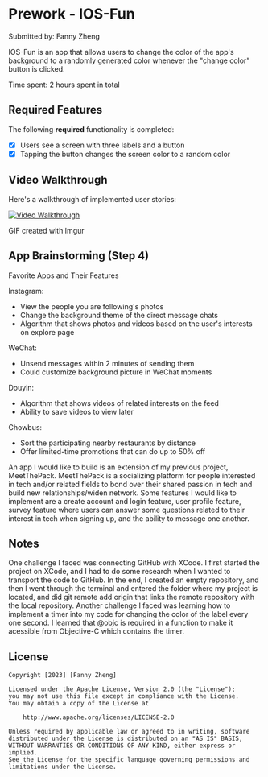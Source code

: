 # Prework - IOS-Fun

Submitted by: Fanny Zheng

IOS-Fun is an app that allows users to change the color of the app's background to a randomly generated color whenever the "change color" button is clicked.

Time spent: 2 hours spent in total

## Required Features

The following **required** functionality is completed:

- [X] Users see a screen with three labels and a button
- [X] Tapping the button changes the screen color to a random color
 
## Video Walkthrough

Here's a walkthrough of implemented user stories:

[<img src='http://i.imgur.com/link/to/your/gif/file.gif' title='Video Walkthrough' width='' alt='Video Walkthrough' />](https://imgur.com/a/748CpRH.gif)

<!-- Replace this with whatever GIF tool you used! -->
GIF created with Imgur
<!-- Recommended tools:
[Kap](https://getkap.co/) for macOS
[ScreenToGif](https://www.screentogif.com/) for Windows
[peek](https://github.com/phw/peek) for Linux. -->

## App Brainstorming (Step 4)

Favorite Apps and Their Features

Instagram:
- View the people you are following's photos
- Change the background theme of the direct message chats
- Algorithm that shows photos and videos based on the user's interests on explore page
  
WeChat:
- Unsend messages within 2 minutes of sending them
- Could customize background picture in WeChat moments

Douyin:
- Algorithm that shows videos of related interests on the feed
- Ability to save videos to view later 

Chowbus:
- Sort the participating nearby restaurants by distance
- Offer limited-time promotions that can do up to 50% off

An app I would like to build is an extension of my previous project, MeetThePack. MeetThePack is a socializing platform for people interested in tech and/or related fields to bond over their shared passion in tech and build new relationships/widen network. Some features I would like to implement are a create account and login feature, user profile feature, survey feature where users can answer some questions related to their interest in tech when signing up, and the ability to message one another. 


## Notes

One challenge I faced was connecting GitHub with XCode. I first started the project on XCode, and I had to do some research when I wanted to transport the code to GitHub. In the end, I created an empty repository, and then I went through the terminal and entered the folder where my project is located, and did git remote add origin <repository-url> that links the remote repository with the local repository. Another challenge I faced was learning how to implement a timer into my code for changing the color of the label every one second. I learned that @objc is required in a function to make it acessible from Objective-C which contains the timer. 

## License

    Copyright [2023] [Fanny Zheng]

    Licensed under the Apache License, Version 2.0 (the "License");
    you may not use this file except in compliance with the License.
    You may obtain a copy of the License at

        http://www.apache.org/licenses/LICENSE-2.0

    Unless required by applicable law or agreed to in writing, software
    distributed under the License is distributed on an "AS IS" BASIS,
    WITHOUT WARRANTIES OR CONDITIONS OF ANY KIND, either express or implied.
    See the License for the specific language governing permissions and
    limitations under the License.
